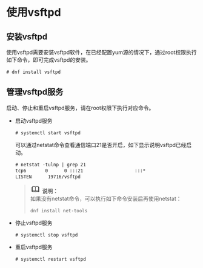 # 使用vsftpd<a name="ZH-CN_TOPIC_0184749975"></a>

## 安装vsftpd<a name="section99431953811"></a>

使用vsftpd需要安装vsftpd软件，在已经配置yum源的情况下，通过root权限执行如下命令，即可完成vsftpd的安装。

```
# dnf install vsftpd
```

## 管理vsftpd服务<a name="section1731910191272"></a>

启动、停止和重启vsftpd服务，请在root权限下执行对应命令。

-   启动vsftpd服务

    ```
    # systemctl start vsftpd
    ```

    可以通过netstat命令查看通信端口21是否开启，如下显示说明vsftpd已经启动。

    ```
    # netstat -tulnp | grep 21
    tcp6       0      0 :::21                   :::*                    LISTEN      19716/vsftpd
    ```

    >![](./public_sys-resources/icon-note.gif) **说明：**   
    >如果没有netstat命令，可以执行如下命令安装后再使用netstat：  
    >```  
    >dnf install net-tools  
    >```  

-   停止vsftpd服务

    ```
    # systemctl stop vsftpd
    ```


-   重启vsftpd服务

    ```
    # systemctl restart vsftpd
    ```


